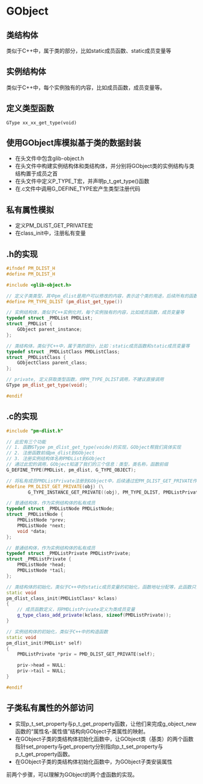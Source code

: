 # GObject
## 类结构体
类似于C++中，属于类的部分，比如static成员函数、static成员变量等
## 实例结构体
类似于C++中，每个实例独有的内容，比如成员函数，成员变量等。

## 定义类型函数
```
GType xx_xx_get_type(void)
```

## 使用GObject库模拟基于类的数据封装
- 在头文件中包含glib-object.h
- 在头文件中构建实例结构体和类结构体，并分别将GObject类的实例结构与类结构置于成员之首
- 在头文件中定义P_TYPE_T宏，并声明p_t_get_type()函数
- 在.c文件中调用G_DEFINE_TYPE宏产生类型注册代码

## 私有属性模拟
- 定义PM_DLIST_GET_PRIVATE宏
- 在class_init中，注册私有变量

## .h的实现
```C++
#ifndef PM_DLIST_H
#define PM_DLIST_H

#include <glib-object.h>

// 定义子类类型，其中pm_dlist是用户可以修改的内容，表示这个类的用途，后续所有的函数都必须以pm_dlist开头。
#define PM_TYPE_DLIST (pm_dlist_get_type())

// 实例结构体，类似于C++实例化时，每个实例独有的内容，比如成员函数，成员变量等
typedef struct _PMDList PMDList;
struct _PMDList {
    GObject parent_instance;
};

// 类结构体，类似于C++中，属于类的部分，比如：static成员函数和static成员变量等
typedef struct _PMDListClass PMDListClass;
struct _PMDListClass {
    GObjectClass parent_class;
};

// private, 定义获取类型函数，供PM_TYPE_DLIST调用，不建议直接调用
GType pm_dlist_get_type(void);

#endif
```

## .c的实现
```C++
#include "pm-dlist.h"

// 此宏有三个功能
// 1. 函数GType pm_dlist_get_type(voide)的实现，GObject帮我们具体实现
// 2. 注册函数前缀pm_dlist到GObject
// 3. 注册实例结构体名称PMDList到GObject
// 通过此宏的调用，GObject知道了我们的三个信息：类型，类名称，函数前缀
G_DEFINE_TYPE(PMDList, pm_dlist, G_TYPE_OBJECT);

// 将私有成员PMDListPrivate注册到GObject中，后续通过宏PM_DLIST_GET_PRIVATE作为获取私有成员变量的唯一入口，如果需要生效，需要在class init中注册此变量
#define PM_DLIST_GET_PRIVATE(obj) (\
        G_TYPE_INSTANCE_GET_PRIVATE((obj), PM_TYPE_DLIST, PMDListPrivate))

// 普通结构体，作为实例结构体的私有成员
typedef struct _PMDListNode PMDListNode;
struct _PMDListNode {
    PMDListNode *prev;
    PMDListNode *next;
    void *data;
};

// 普通结构体，作为实例结构体的私有成员
typedef struct _PMDListPrivate PMDListPrivate;
struct _PMDListPrivate {
    PMDListNode *head;
    PMDListNode *tail;
};

// 类结构体的初始化，类似于C++中的static成员变量的初始化，函数地址分配等，此函数只会在第一次类实例化的时候被调用，后续类实例化不再调用。
static void
pm_dlist_class_init(PMDListClass* kclass)
{
    // 成员函数定义，将PMDListPrivate定义为类成员变量
    g_type_class_add_private(kclass, sizeof(PMDListPrivate));
}

// 实例结构体的初始化，类似于C++中的构造函数
static void
pm_dlist_init(PMDList* self)
{
    PMDListPrivate *priv = PMD_DLIST_GET_PRIVATE(self);

    priv->head = NULL:
    priv->tail = NULL;
}

#endif
```
## 子类私有属性的外部访问
- 实现p_t_set_property与p_t_get_property函数，让他们来完成g_object_new函数的“属性名-属性值”结构向GObject子类属性的映射。
- 在GObject子类的类结构体初始化函数中，让GObject类（基类）的两个函数指针set_property与get_property分别指向p_t_set_property与p_t_get_property函数。
- 在GObject子类的类结构体初始化函数中，为GObject子类安装属性

前两个步骤，可以理解为GObject的两个虚函数的实现。
